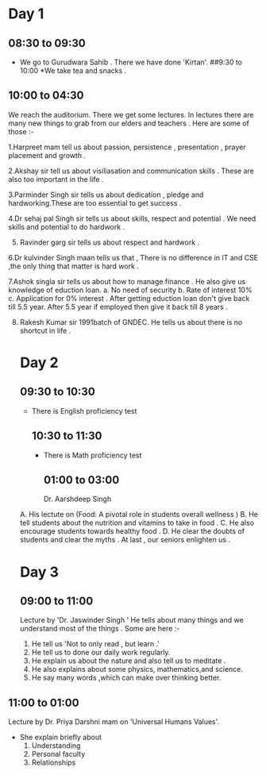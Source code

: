 # Day 1
## 08:30 to 09:30 

* We go to Gurudwara Sahib . There we have done 'Kirtan'.
##9:30 to 10:00 
*We take tea and snacks .
## 10:00 to 04:30  
We reach the auditorium.  There we get some lectures.  In lectures there are many new things to grab from our elders and teachers . Here are some of those :-


1.Harpreet mam tell us about passion, persistence , presentation , prayer placement and growth .

2.Akshay sir  tell us about visiliasation and  communication skills . These are also too important in the life .

3.Parminder Singh sir tells us about dedication , pledge and hardworking.These are too essential to get success .

4.Dr sehaj pal Singh sir tells us about skills, respect and potential . We need skills and potential to do hardwork . 

5. Ravinder garg sir tells us about respect and  hardwork .

6.Dr kulvinder Singh maan tells us that , There is  no difference in IT and CSE ,the only thing that matter is hard work .

7.Ashok singla sir tells us about how to manage finance . He also give us knowledge of eduction loan. 
a. No need of security
b. Rate of interest 10%
c. Application for 0% interest .
After getting eduction loan don't give  back till 5.5 year. After 5.5 year if employed then give it back till 8 years .

8. Rakesh Kumar sir 1991batch of GNDEC. He tells us about there is no shortcut in life .
   # Day 2
   ## 09:30 to 10:30
   * There is English proficiency test
     ## 10:30 to 11:30
     * There is Math proficiency test
       ## 01:00 to 03:00
       Dr. Aarshdeep Singh

    A. His  lectute on (Food: A pivotal role in students overall wellness )
B. He tell students about the nutrition and vitamins to take in food .
  C.  He also encourage students towards healthy food .
D. He clear the doubts of students and clear the myths .
   At last , our seniors enlighten us .
   # Day 3
   ## 09:00 to 11:00
   Lecture by 'Dr. Jaswinder Singh '
He tells about many things and we understand most of the things .
Some are here :-
   1. He tell us 'Not to only read , but learn .'
   2. He tell us to done our daily work regularly.
   3. He explain us about the nature and also tell us to meditate .
   4. He also explains about some physics, mathematics,and science.
   5. He say many words ,which can make over thinking better.
  ## 11:00 to 01:00
Lecture by Dr. Priya Darshni mam on 
'Universal Humans Values'.
  * She explain briefly about
     1. Understanding
     2. Personal faculty
     3. Relationships
        
   
